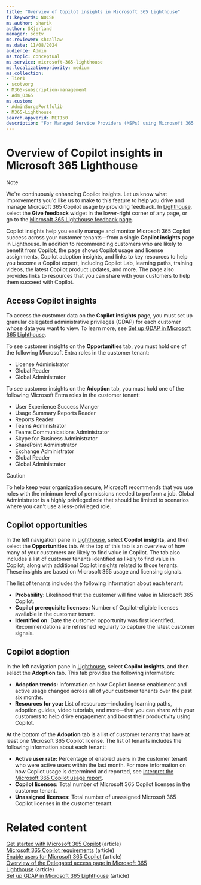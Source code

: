```yaml
---
title: "Overview of Copilot insights in Microsoft 365 Lighthouse"
f1.keywords: NOCSH
ms.author: sharik
author: SKjerland
manager: scotv
ms.reviewer: shcallaw
ms.date: 11/08/2024
audience: Admin
ms.topic: conceptual
ms.service: microsoft-365-lighthouse
ms.localizationpriority: medium
ms.collection:
- Tier1
- scotvorg
- M365-subscription-management
- Adm_O365
ms.custom:
- AdminSurgePortfolib
- M365-Lighthouse                         
search.appverid: MET150
description: "For Managed Service Providers (MSPs) using Microsoft 365 Lighthouse, learn how to use Copilot insights in Lighthouse to help you manage and monitor Microsoft 365 Copilot success across your customer tenants."
---
```


# Overview of Copilot insights in Microsoft 365 Lighthouse

> [!NOTE]
> We're continuously enhancing Copilot insights. Let us know what improvements you'd like us to make to this feature to help you drive and manage Microsoft 365 Copilot usage by providing feedback. In <a href="https://go.microsoft.com/fwlink/p/?linkid=2168110" target="_blank">Lighthouse</a>, select the **Give feedback** widget in the lower-right corner of any page, or go to the [Microsoft 365 Lighthouse feedback page](https://aka.ms/m365lighthouseuservoice).

Copilot insights help you easily manage and monitor Microsoft 365 Copilot success across your customer tenants&mdash;from a single **Copilot insights** page in Lighthouse. In addition to recommending customers who are likely to benefit from Copilot, the page shows Copilot usage and license assignments, Copilot adoption insights, and links to key resources to help you become a Copilot expert, including Copilot Lab, learning paths, training videos, the latest Copilot product updates, and more. The page also provides links to resources that you can share with your customers to help them succeed with Copilot.

## Access Copilot insights

To access the customer data on the **Copilot insights** page, you must set up granular delegated administrative privileges (GDAP) for each customer whose data you want to view. To learn more, see [Set up GDAP in Microsoft 365 Lighthouse](m365-lighthouse-setup-gdap.md).

To see customer insights on the **Opportunities** tab, you must hold one of the following Microsoft Entra roles in the customer tenant:

- License Administrator
- Global Reader
- Global Administrator

To see customer insights on the **Adoption** tab, you must hold one of the following Microsoft Entra roles in the customer tenant:

- User Experience Success Manger
- Usage Summary Reports Reader
- Reports Reader
- Teams Administrator
- Teams Communications Administrator
- Skype for Business Administrator
- SharePoint Administrator
- Exchange Administrator 
- Global Reader
- Global Administrator

> [!CAUTION]
> To help keep your organization secure, Microsoft recommends that you use roles with the minimum level of permissions needed to perform a job. Global Administrator is a highly privileged role that should be limited to scenarios where you can't use a less-privileged role.

## Copilot opportunities

In the left navigation pane in <a href="https://go.microsoft.com/fwlink/p/?linkid=2168110" target="_blank">Lighthouse</a>, select **Copilot insights**, and then select the **Opportunities** tab. At the top of this tab is an overview of how many of your customers are likely to find value in Copilot. The tab also includes a list of customer tenants identified as likely to find value in Copilot, along with additional Copilot insights related to those tenants. These insights are based on Microsoft 365 usage and licensing signals.

The list of tenants includes the following information about each tenant:

- **Probability**: Likelihood that the customer will find value in Microsoft 365 Copilot. 
- **Copilot prerequisite licenses:** Number of Copilot-eligible licenses available in the customer tenant. 
- **Identified on:** Date the customer opportunity was first identified. Recommendations are refreshed regularly to capture the latest customer signals.
 
## Copilot adoption

In the left navigation pane in <a href="https://go.microsoft.com/fwlink/p/?linkid=2168110" target="_blank">Lighthouse</a>, select **Copilot insights**, and then select the **Adoption** tab. This tab provides the following information:

- **Adoption trends:** Information on how Copilot license enablement and active usage changed across all of your customer tenants over the past six months. 
- **Resources for you:** List of resources&mdash;including learning paths, adoption guides, video tutorials, and more&mdash;that you can share with your customers to help drive engagement and boost their productivity using Copilot. 

At the bottom of the **Adoption** tab is a list of customer tenants that have at least one Microsoft 365 Copilot license. The list of tenants includes the following information about each tenant:

- **Active user rate:** Percentage of enabled users in the customer tenant who were active users within the last month. For more information on how Copilot usage is determined and reported, see [Interpret the Microsoft 365 Copilot usage report](../admin/activity-reports/microsoft-365-copilot-usage.md#interpret-the-microsoft-365-copilot-usage-report).  
- **Copilot licenses:** Total number of Microsoft 365 Copilot licenses in the customer tenant. 
- **Unassigned licenses:** Total number of unassigned Microsoft 365 Copilot licenses in the customer tenant.

# Related content

[Get started with Microsoft 365 Copilot](../../copilot/microsoft-365-copilot-setup.md) (article)\
[Microsoft 365 Copilot requirements](../../copilot/microsoft-365-copilot-requirements.md) (article)\
[Enable users for Microsoft 365 Copilot](../../copilot/microsoft-365-copilot-enable-users.md) (article)\
[Overview of the Delegated access page in Microsoft 365 Lighthouse](m365-lighthouse-delegated-access-overview.md) (article)\
[Set up GDAP in Microsoft 365 Lighthouse](m365-lighthouse-setup-gdap.md) (article)